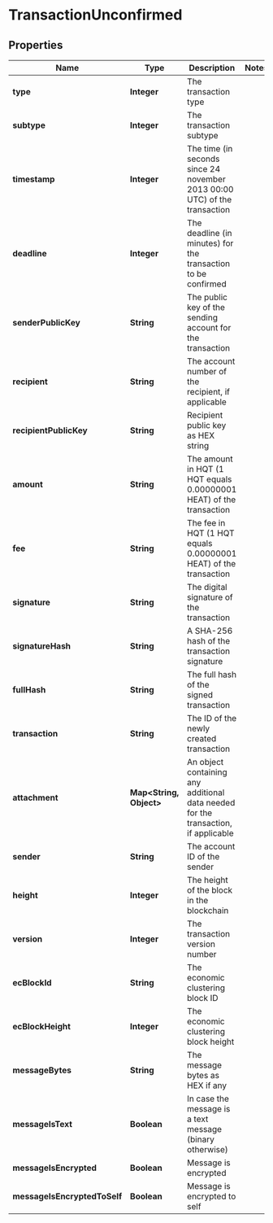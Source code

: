 # TransactionUnconfirmed

## Properties
Name | Type | Description | Notes
------------ | ------------- | ------------- | -------------
**type** | **Integer** | The transaction type | 
**subtype** | **Integer** | The transaction subtype | 
**timestamp** | **Integer** | The time (in seconds since 24 november 2013 00:00 UTC) of the transaction | 
**deadline** | **Integer** | The deadline (in minutes) for the transaction to be confirmed | 
**senderPublicKey** | **String** | The public key of the sending account for the transaction | 
**recipient** | **String** | The account number of the recipient, if applicable | 
**recipientPublicKey** | **String** | Recipient public key as HEX string | 
**amount** | **String** | The amount in HQT (1 HQT equals 0.00000001 HEAT) of the transaction | 
**fee** | **String** | The fee in HQT (1 HQT equals 0.00000001 HEAT) of the transaction | 
**signature** | **String** | The digital signature of the transaction | 
**signatureHash** | **String** | A SHA-256 hash of the transaction signature | 
**fullHash** | **String** | The full hash of the signed transaction | 
**transaction** | **String** | The ID of the newly created transaction | 
**attachment** | **Map&lt;String, Object&gt;** | An object containing any additional data needed for the transaction, if applicable | 
**sender** | **String** | The account ID of the sender | 
**height** | **Integer** | The height of the block in the blockchain | 
**version** | **Integer** | The transaction version number | 
**ecBlockId** | **String** | The economic clustering block ID | 
**ecBlockHeight** | **Integer** | The economic clustering block height | 
**messageBytes** | **String** | The message bytes as HEX if any | 
**messageIsText** | **Boolean** | In case the message is a text message (binary otherwise) | 
**messageIsEncrypted** | **Boolean** | Message is encrypted | 
**messageIsEncryptedToSelf** | **Boolean** | Message is encrypted to self | 

